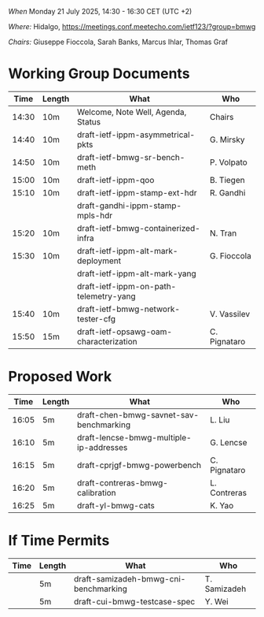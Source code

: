 *When*   Monday 21 July 2025, 14:30 - 16:30 CET (UTC +2)

*Where:*  Hidalgo, https://meetings.conf.meetecho.com/ietf123/?group=bmwg

*Chairs:* Giuseppe Fioccola, Sarah Banks, Marcus Ihlar, Thomas Graf

# Working Group Documents

| Time    | Length | What                                        | Who          |
|---------|--------|---------------------------------------------|--------------|
| 14:30   | 10m    | Welcome, Note Well, Agenda, Status          | Chairs       |
| 14:40   | 10m    | draft-ietf-ippm-asymmetrical-pkts           | G. Mirsky    |
| 14:50   | 10m    | draft-ietf-bmwg-sr-bench-meth               | P. Volpato   |
| 15:00   | 10m    | draft-ietf-ippm-qoo                         | B. Tiegen    |
| 15:10   | 10m    | draft-ietf-ippm-stamp-ext-hdr               | R. Gandhi    |
|         |        | draft-gandhi-ippm-stamp-mpls-hdr            |              |
| 15:20   | 10m    | draft-ietf-bmwg-containerized-infra         | N. Tran      |
| 15:30   | 10m    | draft-ietf-ippm-alt-mark-deployment         | G. Fioccola  |
|         |        | draft-ietf-ippm-alt-mark-yang               |              |
|         |        | draft-ietf-ippm-on-path-telemetry-yang      |              |
| 15:40   | 10m    | draft-ietf-bmwg-network-tester-cfg          | V. Vassilev  |
| 15:50   | 15m    | draft-ietf-opsawg-oam-characterization      | C. Pignataro |

# Proposed Work

| Time    | Length | What                                        | Who          |
|---------|--------|---------------------------------------------|--------------|
| 16:05   | 5m     | draft-chen-bmwg-savnet-sav-benchmarking     | L. Liu       |
| 16:10   | 5m     | draft-lencse-bmwg-multiple-ip-addresses     | G. Lencse    |
| 16:15   | 5m     | draft-cprjgf-bmwg-powerbench                | C. Pignataro |
| 16:20   | 5m     | draft-contreras-bmwg-calibration            | L. Contreras |
| 16:25   | 5m     | draft-yl-bmwg-cats                          | K. Yao       |

# If Time Permits

| Time    | Length | What                                        | Who          |
|---------|--------|---------------------------------------------|--------------|
|         | 5m     | draft-samizadeh-bmwg-cni-benchmarking       | T. Samizadeh |
|         | 5m     | draft-cui-bmwg-testcase-spec                | Y. Wei       |
